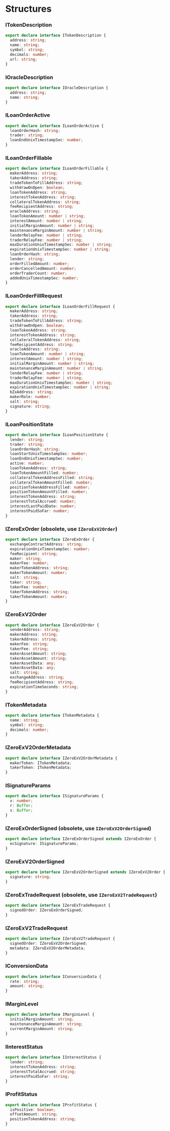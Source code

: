 # Structures

### ITokenDescription

```typescript
export declare interface ITokenDescription {
  address: string;
  name: string;
  symbol: string;
  decimals: number;
  url: string;
}
```

### IOracleDescription

```typescript
export declare interface IOracleDescription {
  address: string;
  name: string;
}
```

### ILoanOrderActive

```typescript
export declare interface ILoanOrderActive {
  loanOrderHash: string;
  trader: string;
  loanEndUnixTimestampSec: number;
}
```

### ILoanOrderFillable

```typescript
export declare interface ILoanOrderFillable {
  makerAddress: string;
  takerAddress: string;
  tradeTokenToFillAddress: string;
  withdrawOnOpen: boolean;
  loanTokenAddress: string;
  interestTokenAddress: string;
  collateralTokenAddress: string;
  feeRecipientAddress: string;
  oracleAddress: string;
  loanTokenAmount: number | string;
  interestAmount: number | string;
  initialMarginAmount: number | string;
  maintenanceMarginAmount: number | string;
  lenderRelayFee: number | string;
  traderRelayFee: number | string;
  maxDurationUnixTimestampSec: number | string;
  expirationUnixTimestampSec: number | string;
  loanOrderHash: string;
  lender: string;
  orderFilledAmount: number;
  orderCancelledAmount: number;
  orderTraderCount: number;
  addedUnixTimestampSec: number;
}
```

### ILoanOrderFillRequest

```typescript
export declare interface ILoanOrderFillRequest {
  makerAddress: string;
  takerAddress: string;
  tradeTokenToFillAddress: string;
  withdrawOnOpen: boolean;
  loanTokenAddress: string;
  interestTokenAddress: string;
  collateralTokenAddress: string;
  feeRecipientAddress: string;
  oracleAddress: string;
  loanTokenAmount: number | string;
  interestAmount: number | string;
  initialMarginAmount: number | string;
  maintenanceMarginAmount: number | string;
  lenderRelayFee: number | string;
  traderRelayFee: number | string;
  maxDurationUnixTimestampSec: number | string;
  expirationUnixTimestampSec: number | string;
  bZxAddress: string;
  makerRole: number;
  salt: string;
  signature: string;
}
```

### ILoanPositionState

```typescript
export declare interface ILoanPositionState {
  lender: string;
  trader: string;
  loanOrderHash: string;
  loanStartUnixTimestampSec: number;
  loanEndUnixTimestampSec: number;
  active: number;
  loanTokenAddress: string;
  loanTokenAmountFilled: number;
  collateralTokenAddressFilled: string;
  collateralTokenAmountFilled: number;
  positionTokenAddressFilled: number;
  positionTokenAmountFilled: number;
  interestTokenAddress: string;
  interestTotalAccrued: number;
  interestLastPaidDate: number;
  interestPaidSoFar: number;
}
```

### IZeroExOrder \(obsolete, use `IZeroExV2Order`\)

```typescript
export declare interface IZeroExOrder {
  exchangeContractAddress: string;
  expirationUnixTimestampSec: number;
  feeRecipient: string;
  maker: string;
  makerFee: number;
  makerTokenAddress: string;
  makerTokenAmount: number;
  salt: string;
  taker: string;
  takerFee: number;
  takerTokenAddress: string;
  takerTokenAmount: number;
}
```

### IZeroExV2Order

```typescript
export declare interface IZeroExV2Order {
  senderAddress: string;
  makerAddress: string;
  takerAddress: string;
  makerFee: string;
  takerFee: string;
  makerAssetAmount: string;
  takerAssetAmount: string;
  makerAssetData: any;
  takerAssetData: any;
  salt: string;
  exchangeAddress: string;
  feeRecipientAddress: string;
  expirationTimeSeconds: string;
}
```

### ITokenMetadata

```typescript
export declare interface ITokenMetadata {
  name: string;
  symbol: string;
  decimals: number;
}
```

### IZeroExV2OrderMetadata

```typescript
export declare interface IZeroExV2OrderMetadata {
  makerToken: ITokenMetadata;
  takerToken: ITokenMetadata;
}
```

### ISignatureParams

```typescript
export declare interface ISignatureParams {
  v: number;
  r: Buffer;
  s: Buffer;
}
```

### IZeroExOrderSigned \(obsolete, use `IZeroExV2OrderSigned`\)

```typescript
export declare interface IZeroExOrderSigned extends IZeroExOrder {
  ecSignature: ISignatureParams;
}
```

### IZeroExV2OrderSigned

```typescript
export declare interface IZeroExV2OrderSigned extends IZeroExV2Order {
  signature: string;
}
```

### IZeroExTradeRequest \(obsolete, use `IZeroExV2TradeRequest`\)

```typescript
export declare interface IZeroExTradeRequest {
  signedOrder: IZeroExOrderSigned;
}
```

### IZeroExV2TradeRequest

```typescript
export declare interface IZeroExV2TradeRequest {
  signedOrder: IZeroExV2OrderSigned;
  metadata: IZeroExV2OrderMetadata;
}
```

### IConversionData

```typescript
export declare interface IConversionData {
  rate: string;
  amount: string;
}
```

### IMarginLevel

```typescript
export declare interface IMarginLevel {
  initialMarginAmount: string;
  maintenanceMarginAmount: string;
  currentMarginAmount: string;
}
```

### IInterestStatus

```typescript
export declare interface IInterestStatus {
  lender: string;
  interestTokenAddress: string;
  interestTotalAccrued: string;
  interestPaidSoFar: string;
}
```

### IProfitStatus

```typescript
export declare interface IProfitStatus {
  isPositive: boolean;
  offsetAmount: string;
  positionTokenAddress: string;
}
```
